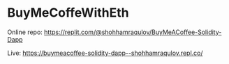 # BuyMeCoffeWithEth

Online repo: https://replit.com/@shohhamraqulov/BuyMeACoffee-Solidity-Dapp

Live: https://buymeacoffee-solidity-dapp--shohhamraqulov.repl.co/

